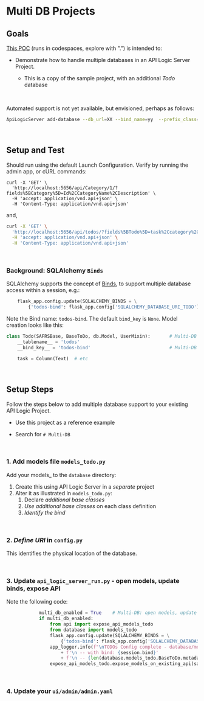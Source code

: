 # Multi DB Projects

## Goals

[This POC](https://github.com/valhuber/MultiDB) (runs in codespaces, explore with ".") is intended to:

* Demonstrate how to handle multiple databases in an API Logic Server Project.

    * This is a copy of the sample project, with an additional _Todo_ database

&nbsp;

Automated support is not yet available, but envisioned, perhaps as follows:

```bash
ApiLogicServer add-database --db_url=XX --bind_name=yy  --prefix_class=True
```

&nbsp;

## Setup and Test

Should run using the default Launch Configuration.  Verify by running the admin app, or cURL commands:

```
curl -X 'GET' \
  'http://localhost:5656/api/Category/1/?fields%5BCategory%5D=Id%2CCategoryName%2CDescription' \
  -H 'accept: application/vnd.api+json' \
  -H 'Content-Type: application/vnd.api+json'
```
and,

```bash
curl -X 'GET' \
  'http://localhost:5656/api/todos/?fields%5BTodo%5D=task%2Ccategory%2Cdate_added%2Cdate_completed%2Cstatus%2Cposition&page%5Boffset%5D=0&page%5Blimit%5D=10&sort=id' \
  -H 'accept: application/vnd.api+json' \
  -H 'Content-Type: application/vnd.api+json'
```

&nbsp;

### Background: SQLAlchemy ```Binds```

SQLAlchemy supports the concept of [Binds](https://flask-sqlalchemy.palletsprojects.com/en/3.0.x/binds/), to support multiple database access within a session, e.g.:

```python
    flask_app.config.update(SQLALCHEMY_BINDS = \
        {'todos-bind': flask_app.config['SQLALCHEMY_DATABASE_URI_TODO']})
```

Note the Bind name: `todos-bind`.  The default `bind_key` is `None`.  Model creation looks like this:

```python
class Todo(SAFRSBase, BaseToDo, db.Model, UserMixin):       # Multi-DB  - use additional base classes
    __tablename__ = 'todos'
    __bind_key__ = 'todos-bind'                             # Multi-DB  - identify the bind

    task = Column(Text)  # etc
```

&nbsp;

## Setup Steps

Follow the steps below to add multiple database support to your existing API Logic Project.  

* Use this project as a reference example

* Search for ```# Multi-DB```

&nbsp;

### 1. Add models file `models_todo.py`

Add your models_<bind> to the `database` directory:

1. Create this using API Logic Server in a _separate_ project
2. Alter it as illustrated in `models_todo.py`:
    1. Declare _additional base classes_
    2. _Use additional base classes_ on each class definition
    3. _Identify the bind_

&nbsp;

### 2. _Define URI_ in `config.py`

This identifies the physical location of the database.

&nbsp;

### 3. Update `api_logic_server_run.py` - open models, update binds, expose API

Note the following code:

```python
            multi_db_enabled = True    # Multi-DB: open models, update binds, expose API
            if multi_db_enabled:
                from api import expose_api_models_todo
                from database import models_todo
                flask_app.config.update(SQLALCHEMY_BINDS = \
                    {'todos-bind': flask_app.config['SQLALCHEMY_DATABASE_URI_TODO']})
                app_logger.info(f"\nTODOs Config complete - database/models_todo.py"
                    + f'\n -- with bind: {session.bind}'
                    + f'\n -- {len(database.models_todo.BaseToDo.metadata.tables)} tables loaded')
                expose_api_models_todo.expose_models_on_existing_api(safrs_api)
```

&nbsp;

### 4. Update your `ui/admin/admin.yaml`


&nbsp;

